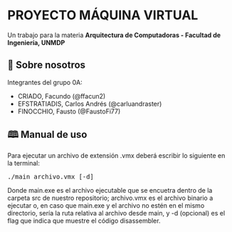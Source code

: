 <h1>PROYECTO MÁQUINA VIRTUAL</h1>
<figcaption>Un trabajo para la materia <b>Arquitectura de Computadoras - Facultad de Ingeniería, UNMDP</b></figcaption>

<h2>&#128100 Sobre nosotros</h2>
Integrantes del grupo 0A:
<ul>
  <li>CRIADO, Facundo (@ffacun2)</li>
  <li>EFSTRATIADIS, Carlos Andrés (@carluandraster)</li>
  <li>FINOCCHIO, Fausto (@FaustoFi77)</li>
</ul>

<h2>&#128366 Manual de uso</h2>
<p>Para ejecutar un archivo de extensión .vmx deberá escribir lo siguiente en la terminal:</p>
<pre>./main archivo.vmx [-d]</pre>
<p>Donde main.exe es el archivo ejecutable que se encuetra dentro de la carpeta src de nuestro repositorio; archivo.vmx es el archivo binario a ejecutar o, en caso que main.exe
  y el archivo no estén en el mismo directorio, sería la ruta relativa al archivo desde main, y -d (opcional) es el flag que indica que muestre el código disassembler.</p>
